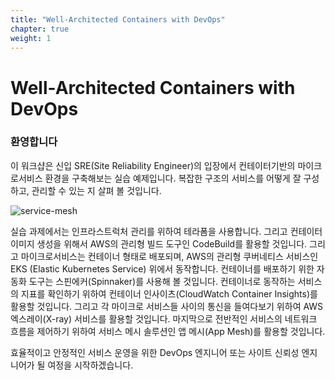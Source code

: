 ```yaml
---
title: "Well-Architected Containers with DevOps"
chapter: true
weight: 1
---
```


# Well-Architected Containers with DevOps

### 환영합니다
이 워크샵은 신입 SRE(Site Reliability Engineer)의 입장에서 컨테이터기반의 마이크로서비스 환경을 구축해보는 실습 예제입니다. 복잡한 구조의 서비스를 어떻게 잘 구성하고, 관리할 수 있는 지 살펴 볼 것입니다.

![service-mesh](/images/yelb-service-mesh-architecture.png)

실습 과제에서는 인프라스트럭처 관리를 위하여 테라폼을 사용합니다. 그리고 컨테이터 이미지 생성을 위해서 AWS의 관리형 빌드 도구인 CodeBuild를 활용할 것입니다. 그리고 마이크로서비스는 컨테이너 형태로 배포되며, AWS의 관리형 쿠버네티스 서비스인 EKS (Elastic Kubernetes Service) 위에서 동작합니다. 컨테이너를 배포하기 위한 자동화 도구는 스핀에커(Spinnaker)를 사용해 볼 것입니다. 컨테이너로 동작하는 서비스의 지표를 확인하기 위하여 컨테이너 인사이츠(CloudWatch Container Insights)를 활용할 것입니다. 그리고 각 마이크로 서비스들 사이의 통신을 들여다보기 위하여 AWS 엑스레이(X-ray) 서비스를 활용할 것입니다. 마지막으로 전반적인 서비스의 네트워크 흐름을 제어하기 위하여 서비스 메시 솔루션인 앱 메시(App Mesh)를 활용할 것입니다.

효율적이고 안정적인 서비스 운영을 위한 DevOps 엔지니어 또는 사이트 신뢰성 엔지니어가 될 여정을 시작하겠습니다.